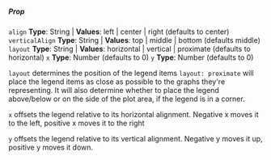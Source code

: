 ##### Prop

`align` **Type**: String | **Values**: left | center | right (defaults to center)
`verticalAlign` **Type**: String | **Values**: top | middle | bottom (defaults middle)
`layout` **Type**: String | **Values**: horizontal | vertical | proximate (defaults to horizontal)
`x` **Type**: Number (defaults to 0)
`y` **Type**: Number (defaults to 0)

`layout` determines the position of the legend items
`layout: proximate` will place the legend items as close as possible to the graphs they're representing. It will also determine whether to place the legend above/below or on the side of the plot area, if the legend is in a corner.

`x` offsets the legend relative to its horizontal alignment. Negative x moves it to the left, positive x moves it to the right

`y` offsets the legend relative to its vertical alignment. Negative y moves it up, positive y moves it down.